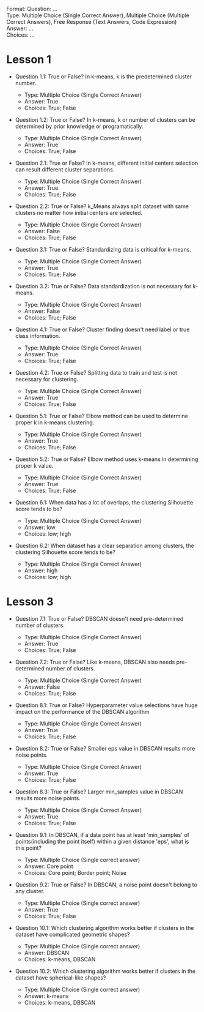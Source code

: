 Format:
Question: ...  
Type: Multiple Choice (Single Correct Answer), Multiple Choice (Multiple Correct Answers), Free Response (Text Answers, Code Expression)
Answer: ...  
Choices: ...  

# Lesson 1

- Question 1.1: True or False? In k-means, k is the predetermined cluster number.
    - Type: Multiple Choice (Single Correct Answer)
    - Answer: True
    - Choices: True; False
- Question 1.2: True or False? In k-means, k or number of clusters can be determined by prior knowledge or programatically.
    - Type: Multiple Choice (Single Correct Answer)
    - Answer: True
    - Choices: True; False

- Question 2.1: True or False? In k-means, different initial centers selection can result different cluster separations.
    - Type: Multiple Choice (Single Correct Answer)
    - Answer: True
    - Choices: True; False
- Question 2.2: True or False? k_Means always split dataset with same clusters no matter how initial centers are selected.
    - Type: Multiple Choice (Single Correct Answer)
    - Answer: False
    - Choices: True; False

- Question 3.1: True or False? Standardizing data is critical for k-means.
    - Type: Multiple Choice (Single Correct Answer)
    - Answer: True
    - Choices: True; False
- Question 3.2: True or False? Data standardization is not necessary for k-means.
    - Type: Multiple Choice (Single Correct Answer)
    - Answer: False
    - Choices: True; False

- Question 4.1: True or False? Cluster finding doesn't need label or true class information.
    - Type: Multiple Choice (Single Correct Answer)
    - Answer: True
    - Choices: True; False
- Question 4.2: True or False? Splitting data to train and test is not necessary for clustering.
    - Type: Multiple Choice (Single Correct Answer)
    - Answer: True
    - Choices: True; False

- Question 5.1: True or False? Elbow method can be used to determine proper k in k-means clustering.
    - Type: Multiple Choice (Single Correct Answer)
    - Answer: True
    - Choices: True; False
- Question 5.2: True or False? Elbow method uses k-means in determining proper k value.
    - Type: Multiple Choice (Single Correct Answer)
    - Answer: True
    - Choices: True; False

- Question 6.1: When data has a lot of overlaps, the clustering Silhouette score tends to be?
    - Type: Multiple Choice (Single Correct Answer)
    - Answer: low
    - Choices: low; high
- Question 6.2: When dataset has a clear separation among clusters, the clustering Silhouette score tends to be?
    - Type: Multiple Choice (Single Correct Answer)
    - Answer: high
    - Choices: low; high

# Lesson 3
- Question 7.1: True or False? DBSCAN doesn't need pre-determined number of clusters.
    - Type: Multiple Choice (Single Correct Answer)
    - Answer: True
    - Choices: True; False
- Question 7.2: True or False? Like k-means, DBSCAN also needs pre-determined number of clusters.
    - Type: Multiple Choice (Single Correct Answer)
    - Answer: False
    - Choices: True; False

- Question 8.1: True or False?  Hyperparameter value selections have huge impact on the performance of the DBSCAN algorithm
    - Type: Multiple Choice (Single Correct Answer)
    - Answer: True
    - Choices: True; False
- Question 8.2: True or False? Smaller eps value in DBSCAN results more noise points.
    - Type: Multiple Choice (Single Correct Answer)
    - Answer: True
    - Choices: True; False
- Question 8.3: True or False? Larger min_samples value in DBSCAN results more noise points.
    - Type: Multiple Choice (Single Correct Answer)
    - Answer: True
    - Choices: True; False

- Question 9.1: In DBSCAN,  if a data point has at least 'min_samples' of points(including the point itself) within a given distance 'eps', what is this point?
  - Type: Multiple Choice (Single correct answer)
  - Answer: Core point
  - Choices: Core point; Border point; Noise
- Question 9.2: True or False? In DBSCAN, a noise point doesn't belong to any cluster.
  - Type: Multiple Choice (Single correct answer)
  - Answer: True
  - Choices: True; False

- Question 10.1: Which clustering algorithm works better if clusters in the dataset have complicated geometric shapes?
  - Type: Multiple Choice (Single correct answer)
  - Answer: DBSCAN
  - Choices: k-means, DBSCAN
- Question 10.2: Which clustering algorithm works better if clusters in the dataset have spherical-like shapes?
  - Type: Multiple Choice (Single correct answer)
  - Answer: k-means
  - Choices: k-means, DBSCAN
